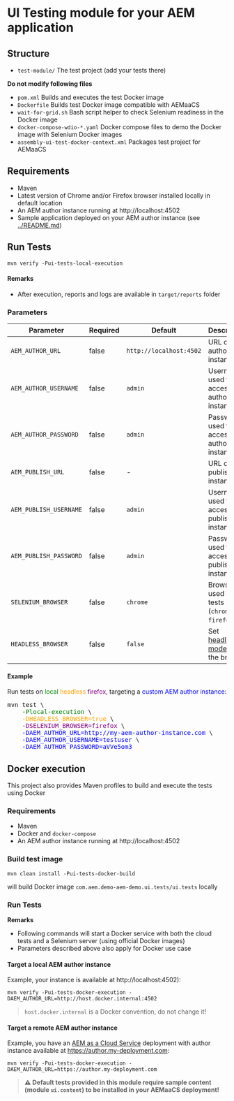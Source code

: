 
UI Testing module for your AEM application
===


## Structure

* `test-module/` The test project (add your tests there)

**Do not modify following files**
* `pom.xml` Builds and executes the test Docker image
* `Dockerfile` Builds test Docker image compatible with AEMaaCS
* `wait-for-grid.sh` Bash script helper to check Selenium readiness in the Docker image
* `docker-compose-wdio-*.yaml` Docker compose files to demo the Docker image with Selenium Docker images
* `assembly-ui-test-docker-context.xml` Packages test project for AEMaaCS


## Requirements

* Maven
* Latest version of Chrome and/or Firefox browser installed locally in default location
* An AEM author instance running at http://localhost:4502
* Sample application deployed on your AEM author instance (see [../README.md](../README.md))


## Run Tests

```
mvn verify -Pui-tests-local-execution
```

#### Remarks
* After execution, reports and logs are available in `target/reports` folder

### Parameters

| Parameter | Required | Default| Description |
| --- | --- | --- | --- |
| `AEM_AUTHOR_URL`        | false     | `http://localhost:4502` | URL of the author instance |
| `AEM_AUTHOR_USERNAME`   | false     | `admin`                 | Username used to access the author instance |
| `AEM_AUTHOR_PASSWORD`   | false     | `admin`                 | Password used to access the author instance |
| `AEM_PUBLISH_URL`       | false     | -                       | URL of the publish instance |
| `AEM_PUBLISH_USERNAME`  | false     | `admin`                 | Username used to access the publish instance |
| `AEM_PUBLISH_PASSWORD`  | false     | `admin`                 | Password used to access the publish instance |
| `SELENIUM_BROWSER`      | false     | `chrome`                | Browser used in the tests (`chrome` **_or_** `firefox`) |
| `HEADLESS_BROWSER`      | false     | `false`                 | Set [headless mode](https://en.wikipedia.org/wiki/Headless_browser) of the browser |

#### Example

Run tests on <span style="color:green">local</span> <span style="color:orange">headless</span> <span style="color:purple">firefox</span>, targeting a <span style="color:blue">custom AEM author instance</span>:

<PRE>
mvn test \
    <span style="color:green">-Plocal-execution</span> \
    <span style="color:orange">-DHEADLESS_BROWSER=true</span> \
    <span style="color:purple">-DSELENIUM_BROWSER=firefox</span> \
    <span style="color:blue">-DAEM_AUTHOR_URL=http://my-aem-author-instance.com</span> \
    <span style="color:blue">-DAEM_AUTHOR_USERNAME=testuser</span> \
    <span style="color:blue">-DAEM_AUTHOR_PASSWORD=aVVe5om3</span>
</PRE>


## Docker execution

This project also provides Maven profiles to build and execute the tests using Docker

### Requirements

* Maven
* Docker and `docker-compose`
* An AEM author instance running at http://localhost:4502

### Build test image

```
mvn clean install -Pui-tests-docker-build
```

will build Docker image `com.aem.demo-aem-demo.ui.tests/ui.tests` locally

### Run Tests

**Remarks**
* Following commands will start a Docker service with both the cloud tests and a Selenium server (using official Docker images)
* Parameters described above also apply for Docker use case

#### Target a local AEM author instance

Example, your instance is available at http://localhost:4502):

```
mvn verify -Pui-tests-docker-execution -DAEM_AUTHOR_URL=http://host.docker.internal:4502
```

> `host.docker.internal` is a Docker convention, do not change it!

#### Target a remote AEM author instance

Example, you have an [AEM as a Cloud Service](https://docs.adobe.com/content/help/en/experience-manager-cloud-service/overview/introduction.html) deployment with author instance available at https://author.my-deployment.com:


```
mvn verify -Pui-tests-docker-execution -DAEM_AUTHOR_URL=https://author.my-deployment.com
```

> **&#x26A0; Default tests provided in this module require sample content (module `ui.content`) to be installed in your AEMaaCS deployment!**
